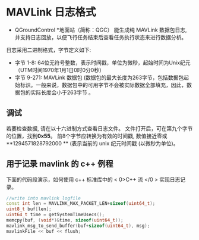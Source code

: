 # MAVLink 日志格式

* QGroundControl *地面站（简称：QGC） 能生成纯 MAVLink 数据包日志, 并支持日志回放，以便飞行任务结束后查看任务执行状态来进行数据分析。

日志采用二进制格式，字节定义如下:

* 字节 1-8: 64位无符号整数，表示时间戳，单位为微秒，起始时间为Unix纪元（UTM时间1970年1月1日0时0分0秒）
* 字节 9-271: MAVLink 数据包 (数据包的最大长度为263字节，包括数据包起始标识。一般来说，数据包中的可用字节不会被实际数据全部填充，因此，数据包的实际长度会小于263字节 。

## 调试

若要检查数据, 请在以十六进制方式查看日志文件。 文件打开后，可在第九个字节的位置，找到**0x55**。 前8个字节应转换为有效的时间戳, 数值接近零或 **1294571828792000 ** (表示当前的 unix 纪元时间戳 (以微秒为单位)。

## 用于记录 mavlink 的 c++ 例程

下面的代码段演示，如何使用 c++ 标准库中的 < 0>C++ 流 </0 > 实现日志记录。

```cpp
//write into mavlink logfile
const int len = MAVLINK_MAX_PACKET_LEN+sizeof(uint64_t);
uint8_t buf[len];
uint64_t time = getSystemTimeUsecs();
memcpy(buf, (void*)&time, sizeof(uint64_t));
mavlink_msg_to_send_buffer(buf+sizeof(uint64_t), msg);
mavlinkFile << buf << flush;
```